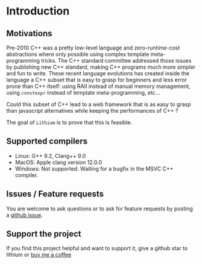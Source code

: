 # Introduction

## Motivations

Pre-2010 C++ was a pretty low-level language and zero-runtime-cost abstractions where only possible
using complex template meta-programming tricks. The C++ standard committee addressed those issues by
publishing new C++ standard, making C++ programs much more simpler and fun to write.
These recent language evolutions has created inside the language a C++ subset that is easy to grasp 
for beginners and less error prone than C++ itself: using RAII instead of manual memory management, using
`constexpr` instead of template meta-programming, etc... 


Could this subset of C++ lead to a web framework that is as easy to grasp than
javascript alternatives while keeping the performances of C++ ?


The goal of `Lithium` is to prove that this is feasible.

## Supported compilers
  - Linux: G++ 9.2, Clang++ 9.0
  - MacOS: Apple clang version 12.0.0 
  - Windows: Not supported. Waiting for a bugfix in the MSVC C++ compiler.


## Issues / Feature requests

You are welcome to ask questions or to ask for feature requests by posting a [github issue](https://github.com/matt-42/lithium/issues).

## Support the project

If you find this project helpful and want to support it, give a github star to lithium or [buy me a coffee](https://github.com/sponsors/matt-42)
